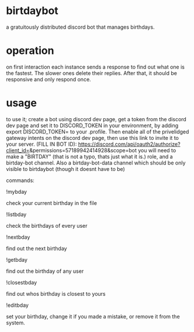 # birtdaybot
a gratuitously distributed discord bot that manages birthdays.

# operation
on first interaction each instance sends a response to find out what one is the fastest. 
The slower ones delete their replies. After that, it should be responsive and only respond once.

# usage
to use it; create a bot using discord dev page, get a token from the discord dev page and set it to DISCORD_TOKEN in your environment, by adding export DISCORD_TOKEN=<token> to your .profile. Then enable all of the privelidged gateway intents on the discord dev page, then use this link to invite it to your server.  (FILL IN BOT ID):
https://discord.com/api/oauth2/authorize?client_id=<bot id>&permissions=57189942414928&scope=bot
you will need to make a "BIRTDAY" (that is not a typo, thats just what it is.) role, and a birtday-bot channel. 
Also a birtday-bot-data channel which should be only visible to birtdaybot (though it doesnt have to be)

commands:

!mybday

check your current birthday in the file

!listbday

check the birthdays of every user

!nextbday

find out the next birthday

!getbday

find out the birthday of any user

!closestbday

find out whos birthday is closest to yours

!editbday

set your birthday, change it if you made a mistake, or remove it from the system.
